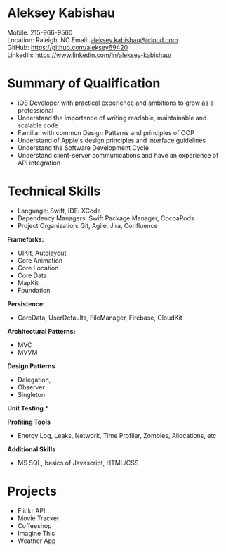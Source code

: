 # Aleksey Kabishau
Mobile: 215-966-9560  
Location: Raleigh, NC
Email: aleksey.kabishau@icloud.com  
GitHub: https://github.com/aleksey69420  
LinkedIn: https://www.linkedin.com/in/aleksey-kabishau/
# Summary of Qualification
* iOS Developer with practical experience and ambitions to grow as a professional
* Understand the importance of writing readable, maintainable and scalable code
* Familiar with common Design Patterns and principles of OOP
* Understand of Apple's design principles and interface guidelines
* Understand the Software Development Cycle
* Understand client-server communications and have an experience of API integration


# Technical Skills
* Language: Swift, IDE: XCode
* Dependency Managers: Swift Package Manager, CocoaPods
* Project Organization: Git, Agile, Jira, Confluence

**Frameforks:**
* UIKit, Autolayout
* Core Animation
* Core Location
* Core Data
* MapKit
* Foundation


**Persistence:**
* CoreData, UserDefaults, FileManager, Firebase, CloudKit


**Architectural Patterns:**
* MVC
* MVVM

**Design Patterns**
* Delegation, 
* Observer
* Singleton

**Unit Testing**
* 

**Profiling Tools**
* Energy Log, Leaks, Network, Time Profiler, Zombies, Allocations, etc

**Additional Skills**
* MS SQL, basics of Javascript, HTML/CSS

# Projects
* Flickr API
* Movie Tracker
* Coffeeshop
* Imagine This
* Weather App


